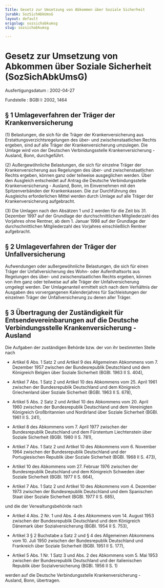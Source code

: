 ```yaml
---
Title: Gesetz zur Umsetzung von Abkommen über Soziale Sicherheit
jurabk: SozSichAbkUmsG
layout: default
origslug: sozsichabkumsg
slug: sozsichabkumsg

---
```


# Gesetz zur Umsetzung von Abkommen über Soziale Sicherheit (SozSichAbkUmsG)

Ausfertigungsdatum
:   2002-04-27

Fundstelle
:   BGBl I: 2002, 1464

## § 1 Umlageverfahren der Träger der Krankenversicherung

(1) Belastungen, die sich für die Träger der Krankenversicherung aus
Erstattungsverzichtsregelungen des über- und zwischenstaatlichen
Rechts ergeben, sind auf alle Träger der Krankenversicherung
umzulegen. Die Umlage wird von der Deutschen Verbindungsstelle
Krankenversicherung - Ausland, Bonn, durchgeführt.

(2) Außergewöhnliche Belastungen, die sich für einzelne Träger der
Krankenversicherung aus Regelungen des über- und zwischenstaatlichen
Rechts ergeben, können ganz oder teilweise ausgeglichen werden. Über
den Ausgleich entscheidet auf Antrag die Deutsche Verbindungsstelle
Krankenversicherung - Ausland, Bonn, im Einvernehmen mit den
Spitzenverbänden der Krankenkassen. Die zur Durchführung des
Ausgleichs erforderlichen Mittel werden durch Umlage auf alle Träger
der Krankenversicherung aufgebracht.

(3) Die Umlagen nach den Absätzen 1 und 2 werden für die Zeit bis 31.
Dezember 1997 auf der Grundlage der durchschnittlichen Mitgliederzahl
des Vorjahres ohne Rentner, ab dem 1. Januar 1998 auf der Grundlage
der durchschnittlichen Mitgliederzahl des Vorjahres einschließlich
Rentner aufgebracht.

## § 2 Umlageverfahren der Träger der Unfallversicherung

Aufwendungen oder außergewöhnliche Belastungen, die sich für einen
Träger der Unfallversicherung des Wohn- oder Aufenthaltsorts aus
Regelungen des über- und zwischenstaatlichen Rechts ergeben, können
von ihm ganz oder teilweise auf alle Träger der Unfallversicherung
umgelegt werden. Der Umlagenanteil ermittelt sich nach dem Verhältnis
der Ausgaben des vorvergangenen Kalenderjahres für Sachleistungen der
einzelnen Träger der Unfallversicherung zu denen aller Träger.

## § 3 Übertragung der Zuständigkeit für Entsendevereinbarungen auf die Deutsche Verbindungsstelle Krankenversicherung - Ausland

Die Aufgaben der zuständigen Behörde bzw. der von ihr bestimmten
Stelle nach

-   Artikel 6 Abs. 1 Satz 2 und Artikel 9 des Allgemeinen Abkommens vom 7.
    Dezember 1957 zwischen der Bundesrepublik Deutschland und dem
    Königreich Belgien über Soziale Sicherheit (BGBl. 1963 II S. 404),


-   Artikel 7 Abs. 1 Satz 2 und Artikel 10 des Abkommens vom 25. April
    1961 zwischen der Bundesrepublik Deutschland und dem Königreich
    Griechenland über Soziale Sicherheit (BGBl. 1963 II S. 678),


-   Artikel 5 Abs. 2 Satz 2 und Artikel 10 des Abkommens vom 20. April
    1960 zwischen der Bundesrepublik Deutschland und dem Vereinigten
    Königreich Großbritannien und Nordirland über Soziale Sicherheit
    (BGBl. 1961 II S. 241),


-   Artikel 8 des Abkommens vom 7. April 1977 zwischen der Bundesrepublik
    Deutschland und dem Fürstentum Liechtenstein über Soziale Sicherheit
    (BGBl. 1980 II S. 781),


-   Artikel 7 Abs. 1 Satz 2 und Artikel 10 des Abkommens vom 6. November
    1964 zwischen der Bundesrepublik Deutschland und der Portugiesischen
    Republik über Soziale Sicherheit (BGBl. 1968 II S. 473),


-   Artikel 10 des Abkommens vom 27. Februar 1976 zwischen der
    Bundesrepublik Deutschland und dem Königreich Schweden über Soziale
    Sicherheit (BGBl. 1977 II S. 664),


-   Artikel 7 Abs. 1 Satz 2 und Artikel 10 des Abkommens vom 4. Dezember
    1973 zwischen der Bundesrepublik Deutschland und dem Spanischen Staat
    über Soziale Sicherheit (BGBl. 1977 II S. 685),



und die der Verwaltungsbehörde nach

-   Artikel 4 Abs. 2 Nr. 1 und Abs. 4 des Abkommens vom 14. August 1953
    zwischen der Bundesrepublik Deutschland und dem Königreich Dänemark
    über Sozialversicherung (BGBl. 1954 II S. 753),


-   Artikel 3 § 2 Buchstabe a Satz 2 und § 4 des Allgemeinen Abkommens vom
    10\. Juli 1950 zwischen der Bundesrepublik Deutschland und Frankreich
    über Soziale Sicherheit (BGBl. 1951 II S. 177),


-   Artikel 5 Abs. 1 Nr. 1 Satz 3 und Abs. 2 des Abkommens vom 5. Mai 1953
    zwischen der Bundesrepublik Deutschland und der italienischen Republik
    über Sozialversicherung (BGBl. 1956 II S. 1)



werden auf die Deutsche Verbindungsstelle Krankenversicherung -
Ausland, Bonn, übertragen.

